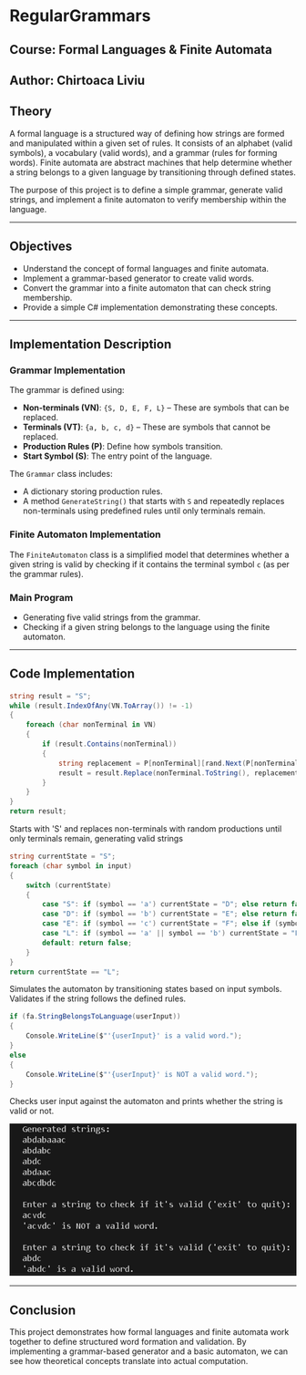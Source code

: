# RegularGrammars

## Course: Formal Languages & Finite Automata
## Author: Chirtoaca Liviu

## Theory

A formal language is a structured way of defining how strings are formed and manipulated within a given set of rules. It consists of an alphabet (valid symbols), a vocabulary (valid words), and a grammar (rules for forming words). Finite automata are abstract machines that help determine whether a string belongs to a given language by transitioning through defined states.

The purpose of this project is to define a simple grammar, generate valid strings, and implement a finite automaton to verify membership within the language.

---

## Objectives

- Understand the concept of formal languages and finite automata.
- Implement a grammar-based generator to create valid words.
- Convert the grammar into a finite automaton that can check string membership.
- Provide a simple C# implementation demonstrating these concepts.

---

## Implementation Description

### Grammar Implementation
The grammar is defined using:
- **Non-terminals (VN)**: `{S, D, E, F, L}` – These are symbols that can be replaced.
- **Terminals (VT)**: `{a, b, c, d}` – These are symbols that cannot be replaced.
- **Production Rules (P)**: Define how symbols transition.
- **Start Symbol (S)**: The entry point of the language.

The `Grammar` class includes:
- A dictionary storing production rules.
- A method `GenerateString()` that starts with `S` and repeatedly replaces non-terminals using predefined rules until only terminals remain.

### Finite Automaton Implementation
The `FiniteAutomaton` class is a simplified model that determines whether a given string is valid by checking if it contains the terminal symbol `c` (as per the grammar rules).

### Main Program
- Generating five valid strings from the grammar.
- Checking if a given string belongs to the language using the finite automaton.

---

## Code Implementation

```csharp
string result = "S";
while (result.IndexOfAny(VN.ToArray()) != -1)
{
    foreach (char nonTerminal in VN)
    {
        if (result.Contains(nonTerminal))
        {
            string replacement = P[nonTerminal][rand.Next(P[nonTerminal].Count)];
            result = result.Replace(nonTerminal.ToString(), replacement);
        }
    }
}
return result;
```
Starts with 'S' and replaces non-terminals with random productions until only terminals remain, generating valid strings
```csharp
string currentState = "S";
foreach (char symbol in input)
{
    switch (currentState)
    {
        case "S": if (symbol == 'a') currentState = "D"; else return false; break;
        case "D": if (symbol == 'b') currentState = "E"; else return false; break;
        case "E": if (symbol == 'c') currentState = "F"; else if (symbol == 'd') currentState = "L"; else return false; break;
        case "L": if (symbol == 'a' || symbol == 'b') currentState = "L"; else if (symbol == 'c') return true; else return false; break;
        default: return false;
    }
}
return currentState == "L";
```
Simulates the automaton by transitioning states based on input symbols. Validates if the string follows the defined rules.

```csharp
if (fa.StringBelongsToLanguage(userInput))
{
    Console.WriteLine($"'{userInput}' is a valid word.");
}
else
{
    Console.WriteLine($"'{userInput}' is NOT a valid word.");
}
```
Checks user input against the automaton and prints whether the string is valid or not.

![Screenshot of the code](/Images/Console1.png)
 
---

## Conclusion

This project demonstrates how formal languages and finite automata work together to define structured word formation and validation. By implementing a grammar-based generator and a basic automaton, we can see how theoretical concepts translate into actual computation.

